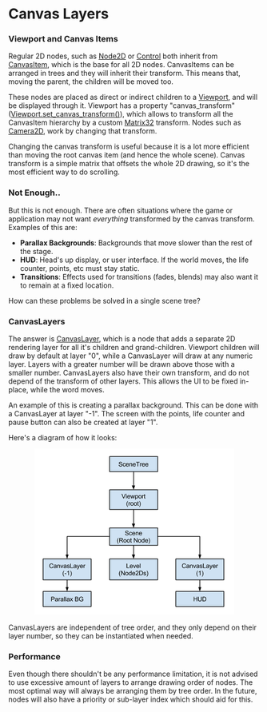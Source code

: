 # Canvas Layers

### Viewport and Canvas Items

Regular 2D nodes, such as [Node2D](class_node2d) or [Control](class_control) both inherit from [CanvasItem](class_canvasitem), which is the base for all 2D nodes. CanvasItems can be arranged in trees and they will inherit their transform. This means that, moving the parent, the children will be moved too.

These nodes are placed as direct or indirect children to a [Viewport](class_viewport), and will be displayed through it. 
Viewport has a property "canvas_transform" ([Viewport.set_canvas_transform()](class_viewport#set_canvas_transform)), which allows to transform all the CanvasItem hierarchy by a custom [Matrix32](class_matrix32) transform. Nodes such as [Camera2D](class_camera2d), work by changing that transform.

Changing the canvas transform is useful because it is a lot more efficient than moving the root canvas item (and hence the whole scene). Canvas transform is a simple matrix that offsets the whole 2D drawing, so it's the most efficient way to do scrolling.

### Not Enough..

But this is not enough. There are often situations where the game or application may not want _everything_ transformed by the canvas transform. Examples of this are:

* **Parallax Backgrounds**: Backgrounds that move slower than the rest of the stage.
* **HUD**: Head's up display, or user interface. If the world moves, the life counter, points, etc must stay static.
* **Transitions**: Effects used for transitions (fades, blends) may also want it to remain at a fixed location.

How can these problems be solved in a single scene tree?

### CanvasLayers

The answer is [CanvasLayer](class_canvaslayer), which is a node that adds a separate 2D rendering layer for all it's children and grand-children. Viewport children will draw by default at layer "0", while a CanvasLayer will draw at any numeric layer. Layers with a greater number will be drawn above those with a smaller number. CanvasLayers also have their own transform, and do not depend of the transform of other layers. This allows the UI to be fixed in-place, while the word moves.

An example of this is creating a parallax background. This can be done with a CanvasLayer at layer "-1". The screen with the points, life counter and pause button can also be created at layer "1".

Here's a diagram of how it looks: 

<p align="center"><img src="images/canvaslayers.png"></p>

CanvasLayers are independent of tree order, and they only depend on their layer number, so they can be instantiated when needed.

### Performance

Even though there shouldn't be any performance limitation, it is not advised to use excessive amount of layers to arrange drawing order of nodes. The most optimal way will always be arranging them by tree order. In the future, nodes will also have a priority or sub-layer index which should aid for this.
